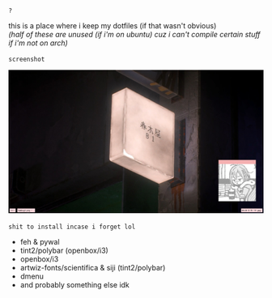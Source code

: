 `?`  
  
this is a place where i keep my dotfiles (if that wasn't obvious)  
*(half of these are unused (if i'm on ubuntu) cuz i can't compile certain stuff if i'm not on arch)*  
  
  
`screenshot` 
  
![screen](https://raw.githubusercontent.com/buyBread/dots/master/screenshots/2018-05-19-202817_1366x768_scrot.png)  
  
  
`shit to install incase i forget lol`  
* feh & pywal
* tint2/polybar (openbox/i3)
* openbox/i3
* artwiz-fonts/scientifica & siji (tint2/polybar)
* dmenu
* and probably something else idk  
